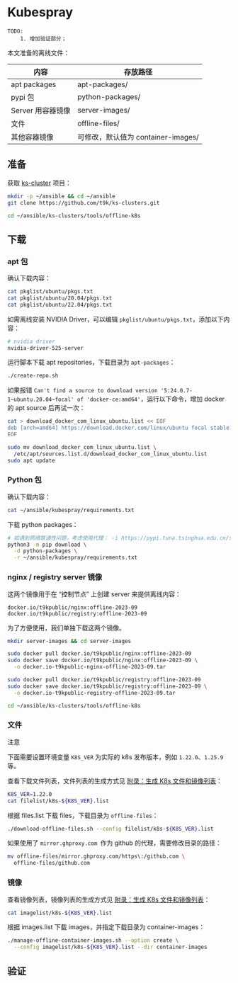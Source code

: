 # Kubespray

```
TODO:
    1. 增加验证部分；
```


本文准备的离线文件：

| 内容               | 存放路径                           |
| ------------------ | ---------------------------------- |
| apt packages   | apt-packages/                      |
| pypi 包        | python-packages/                   |
| Server 用容器镜像  | server-images/                     |
| 文件  | offline-files/                     |
| 其他容器镜像 | 可修改，默认值为 container-images/ |

## 准备

获取 <a target="_blank" rel="noopener noreferrer" href="https://github.com/t9k/ks-clusters/tree/master">ks-cluster</a> 项目：

```bash
mkdir -p ~/ansible && cd ~/ansible
git clone https://github.com/t9k/ks-clusters.git

cd ~/ansible/ks-clusters/tools/offline-k8s
```

## 下载

### apt 包

确认下载内容：

```bash
cat pkglist/ubuntu/pkgs.txt
cat pkglist/ubuntu/20.04/pkgs.txt
cat pkglist/ubuntu/22.04/pkgs.txt
```

如需离线安装 NVIDIA Driver，可以编辑 `pkglist/ubuntu/pkgs.txt`，添加以下内容：

```bash
# nvidia driver
nvidia-driver-525-server
```

运行脚本下载 apt repositories，下载目录为 `apt-packages`：

```bash
./create-repo.sh
```

如果报错 `Can't find a source to download version '5:24.0.7-1~ubuntu.20.04~focal' of 'docker-ce:amd64'`，运行以下命令，增加 docker 的 apt source 后再试一次：

```bash
cat > download_docker_com_linux_ubuntu.list << EOF
deb [arch=amd64] https://download.docker.com/linux/ubuntu focal stable
EOF

sudo mv download_docker_com_linux_ubuntu.list \
  /etc/apt/sources.list.d/download_docker_com_linux_ubuntu.list
sudo apt update
```

### Python 包

确认下载内容：

```bash
cat ~/ansible/kubespray/requirements.txt
```

下载 python packages：

```bash
# 如遇到网络联通性问题，考虑使用代理： -i https://pypi.tuna.tsinghua.edu.cn/simple
python3 -m pip download \
  -d python-packages \
  -r ~/ansible/kubespray/requirements.txt
```

### nginx / registry server 镜像

这两个镜像用于在 “控制节点” 上创建 server 来提供离线内容：

```
docker.io/t9kpublic/nginx:offline-2023-09
docker.io/t9kpublic/registry:offline-2023-09
```

为了方便使用，我们单独下载这两个镜像。

```bash
mkdir server-images && cd server-images

sudo docker pull docker.io/t9kpublic/nginx:offline-2023-09
sudo docker save docker.io/t9kpublic/nginx:offline-2023-09 \
  -o docker.io-t9kpublic-nginx-offline-2023-09.tar

sudo docker pull docker.io/t9kpublic/registry:offline-2023-09
sudo docker save docker.io/t9kpublic/registry:offline-2023-09 \
  -o docker.io-t9kpublic-registry-offline-2023-09.tar

cd ~/ansible/ks-clusters/tools/offline-k8s
```

### 文件

<aside class="note">
<div class="title">注意</div>

下面需要设置环境变量 `K8S_VER` 为实际的 k8s 发布版本，例如 `1.22.0`、`1.25.9` 等。

</aside>

查看下载文件列表，文件列表的生成方式见 [附录：生成 K8s 文件和镜像列表](../../appendix/generate-k8s-file-and-image-list.md)：

```bash
K8S_VER=1.22.0
cat filelist/k8s-${K8S_VER}.list
```

根据 files.list 下载 files，下载目录为 `offline-files`：

```bash
./download-offline-files.sh --config filelist/k8s-${K8S_VER}.list
```

如果使用了 `mirror.ghproxy.com `作为 github 的代理，需要修改目录的路径：

```bash
mv offline-files/mirror.ghproxy.com/https\:/github.com \
  offline-files/github.com
```

### 镜像

查看镜像列表，镜像列表的生成方式见 [附录：生成 K8s 文件和镜像列表](../../appendix/generate-k8s-file-and-image-list.md)：

```bash
cat imagelist/k8s-${K8S_VER}.list
```

根据 images.list 下载 images，并指定下载目录为 container-images：

```bash
./manage-offline-container-images.sh --option create \
  --config imagelist/k8s-${K8S_VER}.list --dir container-images
```

## 验证
